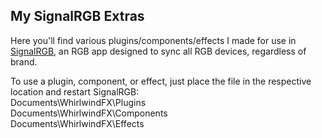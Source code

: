 ## My SignalRGB Extras

Here you'll find various plugins/components/effects I made for use in [SignalRGB](https://signalrgb.com/), an RGB app designed to sync all RGB devices, regardless of brand.

To use a plugin, component, or effect, just place the file in the respective location and restart SignalRGB:\
Documents\WhirlwindFX\Plugins\
Documents\WhirlwindFX\Components\
Documents\WhirlwindFX\Effects
